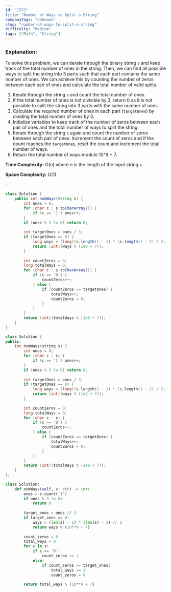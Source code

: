 ```yaml
---
id: "1573"
title: "Number of Ways to Split a String"
companyTags: "Unknown"
slug: "number-of-ways-to-split-a-string"
difficulty: "Medium"
tags: ["Math", "String"]
---
```


### Explanation:
To solve this problem, we can iterate through the binary string `s` and keep track of the total number of ones in the string. Then, we can find all possible ways to split the string into 3 parts such that each part contains the same number of ones. We can achieve this by counting the number of zeros between each pair of ones and calculate the total number of valid splits.

1. Iterate through the string `s` and count the total number of ones.
2. If the total number of ones is not divisible by 3, return 0 as it is not possible to split the string into 3 parts with the same number of ones.
3. Calculate the required number of ones in each part (`targetOnes`) by dividing the total number of ones by 3.
4. Initialize variables to keep track of the number of zeros between each pair of ones and the total number of ways to split the string.
5. Iterate through the string `s` again and count the number of zeros between each pair of ones. Increment the count of zeros and if the count reaches the `targetOnes`, reset the count and increment the total number of ways.
6. Return the total number of ways modulo 10^9 + 7.

**Time Complexity:** O(n) where n is the length of the input string `s`.

**Space Complexity:** O(1)

:

```java
class Solution {
    public int numWays(String s) {
        int ones = 0;
        for (char c : s.toCharArray()) {
            if (c == '1') ones++;
        }
        if (ones % 3 != 0) return 0;
        
        int targetOnes = ones / 3;
        if (targetOnes == 0) {
            long ways = (long)(s.length() - 1) * (s.length() - 2) / 2;
            return (int)(ways % (1e9 + 7));
        }
        
        int countZeros = 0;
        long totalWays = 0;
        for (char c : s.toCharArray()) {
            if (c == '0') {
                countZeros++;
            } else {
                if (countZeros == targetOnes) {
                    totalWays++;
                    countZeros = 0;
                }
            }
        }
        return (int)(totalWays % (1e9 + 7));
    }
}
```

```cpp
class Solution {
public:
    int numWays(string s) {
        int ones = 0;
        for (char c : s) {
            if (c == '1') ones++;
        }
        if (ones % 3 != 0) return 0;
        
        int targetOnes = ones / 3;
        if (targetOnes == 0) {
            long ways = (long)(s.length() - 1) * (s.length() - 2) / 2;
            return (int)(ways % (1e9 + 7));
        }
        
        int countZeros = 0;
        long totalWays = 0;
        for (char c : s) {
            if (c == '0') {
                countZeros++;
            } else {
                if (countZeros == targetOnes) {
                    totalWays++;
                    countZeros = 0;
                }
            }
        }
        return (int)(totalWays % (1e9 + 7));
    }
};
```

```python
class Solution:
    def numWays(self, s: str) -> int:
        ones = s.count('1')
        if ones % 3 != 0:
            return 0
        
        target_ones = ones // 3
        if target_ones == 0:
            ways = (len(s) - 1) * (len(s) - 2) // 2
            return ways % (10**9 + 7)
        
        count_zeros = 0
        total_ways = 0
        for c in s:
            if c == '0':
                count_zeros += 1
            else:
                if count_zeros == target_ones:
                    total_ways += 1
                    count_zeros = 0
        
        return total_ways % (10**9 + 7)
```